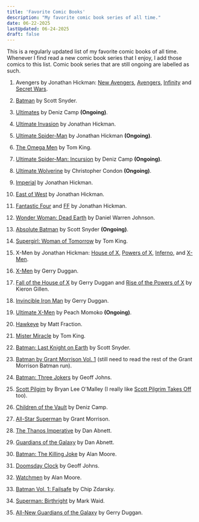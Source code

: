 ```yaml
---
title: 'Favorite Comic Books'
description: "My favorite comic book series of all time."
date: 06-22-2025
lastUpdated: 06-24-2025
draft: false
---
```


This is a regularly updated list of my favorite comic books of all time. Whenever I find read a new comic book series that I enjoy, I add those comics to this list. Comic book series that are still ongoing are labelled as such.

1. Avengers by Jonathan Hickman: [New Avengers](https://www.marvel.com/comics/series/16451/new_avengers_2013_2015), [Avengers](https://www.marvel.com/comics/series/16452/avengers_2012_-_2015), [Infinity](https://www.marvel.com/comics/series/17735/infinity_2013) and [Secret Wars](https://www.marvel.com/comics/series/19648/secret_wars_2015_2016).

2. [Batman](https://www.dcuniverseinfinite.com/comics/series/batman-2011-2016/e98b04b0-b3b3-4fda-b735-3c120c7c4f4a) by Scott Snyder.

3. [Ultimates](https://www.marvel.com/comics/series/38865/ultimates_2024_present) by Deniz Camp **(Ongoing)**.

4. [Ultimate Invasion](https://www.marvel.com/comics/series/33281/ultimate_invasion_2023_-_present) by Jonathan Hickman.

5. [Ultimate Spider-Man](https://www.marvel.com/comics/series/38809/ultimate_spider-man_2024_-_present) by Jonathan Hickman **(Ongoing)**.

6. [The Omega Men](https://www.dcuniverseinfinite.com/comics/series/the-omega-men-2015-2016/60b3893d-c9df-47f5-b1ae-ffbca548bf29) by Tom King.

7. [Ultimate Spider-Man: Incursion](https://www.marvel.com/comics/series/43373/ultimate_spiderman_incursion_2025_present) by Deniz Camp **(Ongoing)**.

8. [Ultimate Wolverine](https://www.marvel.com/comics/series/42303/ultimate_wolverine_2025_present) by Christopher Condon **(Ongoing)**.

9. [Imperial](https://www.marvel.com/comics/series/42471/imperial_2025_present) by Jonathan Hickman.
  
10. [East of West](https://imagecomics.com/comics/series/east-of-west) by Jonathan Hickman.

11.  [Fantastic Four](https://www.marvel.com/comics/series/421/fantastic_four_1998_2012) and [FF](https://www.marvel.com/comics/series/13440/ff_2011_2012) by Jonathan Hickman.

12.  [Wonder Woman: Dead Earth](https://www.dc.com/graphic-novels/wonder-woman-dead-earth-2019/wonder-woman-dead-earth) by Daniel Warren Johnson.

13.  [Absolute Batman](https://www.dc.com/comics/absolute-batman-2024/absolute-batman-1) by Scott Snyder **(Ongoing)**.

14.  [Supergirl: Woman of Tomorrow](https://www.dcuniverseinfinite.com/comics/series/supergirl-woman-of-tomorrow-2021/0e8f2a1d-a627-4286-a3c7-f88c7e458a63) by Tom King.

15. X-Men by Jonathan Hickman: [House of X](https://www.marvel.com/comics/series/26338/house_of_x_2019), [Powers of X](https://www.marvel.com/comics/series/26340/powers_of_x_2019), [Inferno](https://www.marvel.com/comics/series/32954/inferno_2021_2022), and [X-Men](https://www.marvel.com/comics/series/27567/xmen_2019_2021).

16. [X-Men](https://www.marvel.com/comics/series/31324/xmen_2021_present) by Gerry Duggan.

17. [Fall of the House of X](https://www.marvel.com/comics/series/38458/fall_of_the_house_of_x_2024_present) by Gerry Duggan and [Rise of the Powers of X](https://www.marvel.com/comics/series/38472/rise_of_the_powers_of_x_2024_present) by Kieron Gillen.

18. [Invincible Iron Man](https://www.marvel.com/comics/series/34717/invincible_iron_man_2022_present) by Gerry Duggan.

19. [Ultimate X-Men](https://www.marvel.com/comics/series/38817/ultimate_xmen_2024_present) by Peach Momoko **(Ongoing)**.

20. [Hawkeye](https://www.marvel.com/comics/series/16309/hawkeye_2012_2015) by Matt Fraction.

21. [Mister Miracle](https://www.dc.com/graphic-novels/mister-miracle-2017/mister-miracle) by Tom King.

22. [Batman: Last Knight on Earth](https://www.dc.com/graphic-novels/batman-last-knight-on-earth-2019/batman-last-knight-on-earth) by Scott Snyder.

23. [Batman by Grant Morrison Vol. 1](https://www.dc.com/graphic-novels/batman-by-grant-morrison-omnibus-2018/batman-by-grant-morrison-omnibus-vol-1) (still need to read the rest of the Grant Morrison Batman run).

24. [Batman: Three Jokers](https://www.dc.com/graphic-novels/batman-three-jokers) by Geoff Johns.

25. [Scott Pilgim](https://oni-press.myshopify.com/collections/scott-pilgrim) by Bryan Lee O'Malley (I really like [Scott Pilgrim Takes Off](https://www.netflix.com/title/81153115) too).

26. [Children of the Vault](https://www.marvel.com/comics/series/36896/children_of_the_vault_2023_present) by Deniz Camp.

27. [All-Star Superman](https://www.dc.com/graphic-novels/all-star-superman-2005/all-star-superman) by Grant Morrison.

28. [The Thanos Imperative](https://www.marvel.com/comics/series/9950/the_thanos_imperative_2010) by Dan Abnett.

29. [Guardians of the Galaxy](https://www.marvel.com/comics/series/4885/guardians_of_the_galaxy_2008_2010) by Dan Abnett.

30. [Batman: The Killing Joke](https://www.dc.com/graphic-novels/batman-the-killing-joke-the-deluxe-edition) by Alan Moore.

31. [Doomsday Clock](https://www.dcuniverseinfinite.com/collections/story-doomsday-clock) by Geoff Johns. 

32. [Watchmen](https://www.dc.com/graphic-novels/watchmen-1986/watchmen) by Alan Moore.

33. [Batman Vol. 1: Failsafe](https://www.dc.com/graphic-novels/batman-2016/batman-vol-1-failsafe) by Chip Zdarsky.

34. [Superman: Birthright](https://www.dc.com/graphic-novels/superman-birthright-the-deluxe-edition) by Mark Waid.

35. [All-New Guardians of the Galaxy](https://www.marvel.com/comics/series/23058/allnew_guardians_of_the_galaxy_2017) by Gerry Duggan.
